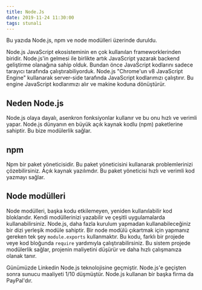 ```yaml
---
title: Node.Js
date: 2019-11-24 11:30:00
tags: stunali
---
```

Bu yazıda Node.js, npm ve node modülleri üzerinde duruldu.
<!-- more -->

Node.js JavaScript ekosisteminin en çok kullanılan frameworklerinden biridir.
Node.js'in gelmesi ile birlikte artık JavaScript yazarak backend geliştirme olanağına sahip olduk.
Bundan önce JavaScript kodlarını sadece tarayıcı tarafında çalıştırabiliyorduk.
Node.js "Chrome'un v8 JavaScript Engine" kullanarak server-side tarafında JavaScript kodlarımızı çalıştırır.
Bu engine JavaScript kodlarımızı alır ve makine koduna dönüştürür. 

## Neden Node.js

Node.js olaya dayalı, asenkron fonksiyonlar kullanır ve bu onu hızlı ve verimli yapar.
Node.js dünyanın en büyük açık kaynak kodlu (npm) paketlerine sahiptir. Bu bize modülerlik sağlar.

## npm

Npm bir paket yöneticisidir. Bu paket yöneticisini kullanarak problemlerinizi çözebilirsiniz. Açık kaynak yazılımdır.
Bu paket yöneticisi hızlı ve verimli kod yazmayı sağlar.

## Node modülleri

Node modülleri, başka kodu etkilemeyen, yeniden kullanılabilir kod bloklarıdır.
Kendi modüllerinizi yazabilir ve çeşitli uygulamalarda kullanabilirsiniz. Node.js, daha fazla kurulum yapmadan kullanabileceğiniz bir dizi yerleşik modüle sahiptir.
Bir node modülü çıkartmak için yapmanız gereken tek şey `module.exports` kullanmaktır. 
Bu kodu, farklı bir projede veye kod bloğunda `require` yardımıyla çalıştırabilirsiniz.
Bu sistem projede modülerlik sağlar, projenin maliyetini düşürür ve daha hızlı çalışmanıza olanak tanır.

Günümüzde Linkedin Node.js teknolojisine geçmiştir. Node.js'e geçişten sonra sunucu maaliyeti 1/10 düşmüştür.
Node.js kullanan bir başka firma da PayPal'dır. 
